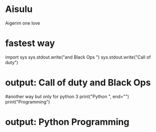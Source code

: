 # Aisulu
Aigerim one love
# fastest way
import sys
sys.stdout.write("and Black Ops ")
sys.stdout.write("Call of duty")
# output: Call of duty and Black Ops
#another way but only for python 3
print("Python ", end="")
print("Programming") 
# output: Python Programming
